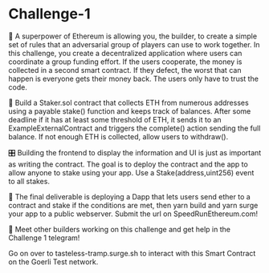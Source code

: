 # Challenge-1

🦸 A superpower of Ethereum is allowing you, the builder, to create a simple set of rules that an adversarial group of players can use to work together. In this challenge, you create a decentralized application where users can coordinate a group funding effort. If the users cooperate, the money is collected in a second smart contract. If they defect, the worst that can happen is everyone gets their money back. The users only have to trust the code.

🏦 Build a Staker.sol contract that collects ETH from numerous addresses using a payable stake() function and keeps track of balances. After some deadline if it has at least some threshold of ETH, it sends it to an ExampleExternalContract and triggers the complete() action sending the full balance. If not enough ETH is collected, allow users to withdraw().

🎛 Building the frontend to display the information and UI is just as important as writing the contract. The goal is to deploy the contract and the app to allow anyone to stake using your app. Use a Stake(address,uint256) event to all stakes.

🌟 The final deliverable is deploying a Dapp that lets users send ether to a contract and stake if the conditions are met, then yarn build and yarn surge your app to a public webserver. Submit the url on SpeedRunEthereum.com!

💬 Meet other builders working on this challenge and get help in the Challenge 1 telegram!

Go on over to tasteless-tramp.surge.sh to interact with this Smart Contract on the Goerli Test network. 
